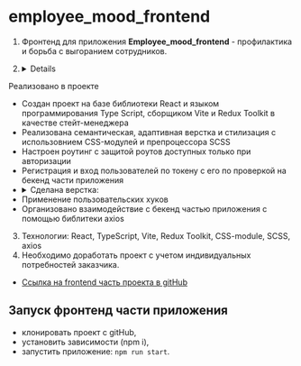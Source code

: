 # employee_mood_frontend

1. Фронтенд для приложения **Employee_mood_frontend** - профилактика и борьба с выгоранием сотрудников.

2. <details>
  <summary>Реализовано в проекте</summary>
  <ul>
    <li>Создан проект на базе библиотеки React и языком программирования Type Script, сборщиком Vite и Redux Toolkit в качестве стейт-менеджера</li>
    <li>Реализована cемантическая, адаптивная верстка и стилизация с использовнием CSS-модулей и препроцессора SCSS</li>
    <li>Настроен роутинг с защитой роутов доступных только при авторизации</li>
    <li>Регистрация и вход пользователей по токену с его по проверкой на бекенд части приложения</li>
    <li>
      <details>
      <summary>Сделана верстка:</summary>
      <ul>
      <li>презентационного лендинга согласно макета с возможностью авторизиции и перехода непосредственно в приложение</li>
      <li>страницы авторизации с валидацией полей ввода и использованием LocalStorage</li>
      <li>главной страницы с основным функционалом пользователя и визуальной частью приложения графиками, слайдером и кнопками для получения обратной связи от пользователя и визуализации его текущего состояния</li>
      <li>страница с набором тестов для контроля психологического состояния работника, с возможностью их  сортировки по названию, дате и результату теста</li>
      <li>страница полезное с полезными статьями и видео для улучшения состояния работника, с возможностью выделения понравившихся и добавления их в сохраненные, а также их сортировки по тегам и поиску по названию</li>
      <li>страница с мероприятиями запланироваными в организации и выделением понравившихся, а также возможностью создавать мероприятия для топ-менеджеров в специальной форме с валидацией вводимых значений</li>
      <li>страница с сохраненными статьями, видео и поисковой строкой</li>
      <li>страница моя команда доступная только для топ-менеджеров с возможностью добавления новых сотрудников поиску сотрудника через поисковую строку и сортировка работников по имени должности или состоянию сотрудник</li>
      </ul>
      </details>
    </li>
    <li>Применение пользовательских хуков</li>
    <li>Организовано взаимодействие с бекенд частью приложения с помощью библитеки axios</li>
  </ul>
</details>

3. Технологии: React, TypeScript, Vite, Redux Toolkit, CSS-module, SCSS, axios
4. Необходимо доработать проект с учетом индивидуальных потребностей заказчика.

 + [Ссылка на frontend часть проекта в gitHub](https://github.com/moodbeat/Frontend)

## Запуск фронтенд части приложения
- клонировать проект c gitHub,
- установить зависимости (npm i),
- запустить приложение: `npm run start`.
